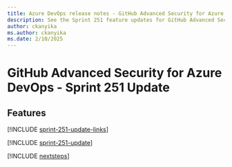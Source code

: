 ```yaml
---
title: Azure DevOps release notes - GitHub Advanced Security for Azure DevOps 251 Update
description: See the Sprint 251 feature updates for GitHub Advanced Security for Azure DevOps, including next steps.
author: ckanyika
ms.author: ckanyika
ms.date: 2/10/2025
---
```


# GitHub Advanced Security for Azure DevOps - Sprint 251 Update

## Features

[!INCLUDE [sprint-251-update-links](../includes/ghazdo/sprint-251-update-links.md)]

[!INCLUDE [sprint-251-update](../includes/ghazdo/sprint-251-update.md)]

[!INCLUDE [nextsteps](../includes/nextsteps.md)]
